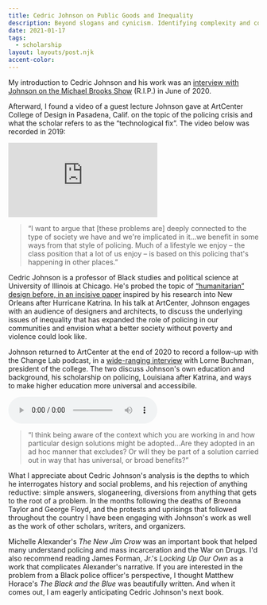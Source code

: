 ```yaml
---
title: Cedric Johnson on Public Goods and Inequality
description: Beyond slogans and cynicism. Identifying complexity and contradiction.
date: 2021-01-17
tags:
  - scholarship
layout: layouts/post.njk
accent-color: 
---
```


My introduction to Cedric Johnson and his work was an  [interview with Johnson on the Michael Brooks Show](https://www.youtube.com/watch?v=907lFP0j1Dg) (R.I.P.) in June of 2020. 

Afterward, I found a video of a guest lecture Johnson gave at ArtCenter College of Design in Pasadena, Calif. on the topic of the policing crisis and what the scholar refers to as the “technological fix”. The video below was recorded in 2019:

<div class="video-container">
<iframe src="https://www.youtube-nocookie.com/embed/z9PwqmLnLRc" frameborder="0" allow="accelerometer; autoplay; clipboard-write; encrypted-media; gyroscope; picture-in-picture" allowfullscreen></iframe>
</div>

<blockquote>
“I want to argue that [these problems are] deeply connected to the type of society we have and we're implicated in it...we benefit in some ways from that style of policing. Much of a lifestyle we enjoy &ndash; the class position that a lot of us enjoy &ndash; is based on this policing that's happening in other places.”
</blockquote>

Cedric Johnson is a professor of Black studies and political science at University of Illinois at Chicago. He's probed the topic of [“humanitarian” design before, in an incisive paper](https://journals.sagepub.com/doi/abs/10.1177/0169796X1102700409?journalCode=jdsb) inspired by his research into New Orleans after Hurricane Katrina. In his talk at ArtCenter, Johnson engages with an audience of designers and architects, to discuss the underlying issues of inequality that has expanded the role of policing in our communities and envision what a better society without poverty and violence could look like.

Johnson returned to ArtCenter at the end of 2020 to record a follow-up with the Change Lab podcast, in a <a href="http://www.artcenter.edu/connect/dot-magazine/articles/change-lab-podcast-39-cedric-johnson-on-thinking-historically-about-racial-justice.html">wide-ranging interview</a> with Lorne Buchman, president of the college. The two discuss Johnson's own education and background, his scholarship on policing, Louisiana after Katrina, and ways to make higher education more universal and accessibile.

<audio controls>
  
  <source src="https://www.podtrac.com/pts/redirect.mp3/chtbl.com/track/1C3AGD/traffic.megaphone.fm/LIT4207515901.mp3" type="audio/mpeg" />
  Visit the source on <a href="http://www.artcenter.edu/connect/dot-magazine/articles/change-lab-podcast-39-cedric-johnson-on-thinking-historically-about-racial-justice.html">ArtCenter.edu</a>.
</audio>

<blockquote>
“I think being aware of the context which you are working in and how particular design solutions might be adopted...Are they adopted in an ad hoc manner that excludes? Or will they be part of a solution carried out in way that has universal, or broad benefits?”
</blockquote>

What I appreciate about Cedric Johnson's analysis is the depths to which he interrogates history and social problems, and his rejection of anything reductive: simple answers, sloganeering, diversions from anything that gets to the root of a problem. In the months following the deaths of Breonna Taylor and George Floyd, and the protests and uprisings that followed throughout the country I have been engaging with Johnson's work as well as the work of other scholars, writers, and organizers. 

Michelle Alexander's <i>The New Jim Crow</i> was an important book that helped many understand policing and mass incarceration and the War on Drugs. I'd also recommend reading James Forman, Jr.'s <i>Locking Up Our Own</i> as a work that complicates Alexander's narrative. If you are interested in the problem from a Black police officer's perspective, I thought Matthew Horace's <i>The Black and the Blue</i> was beautifully written. And when it comes out, I am eagerly anticipating Cedric Johnson's next book.